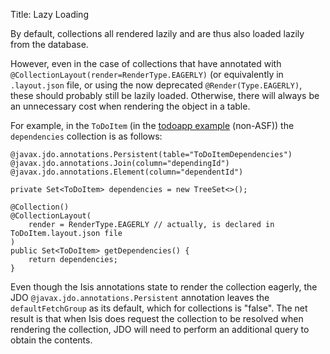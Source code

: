 Title: Lazy Loading

[//]: # (content copied to _user-guide_how-tos_ui-hints_eager-rendering)

By default, collections all rendered lazily and are thus also loaded lazily from the database.

However, even in the case of collections that have annotated with `@CollectionLayout(render=RenderType.EAGERLY)` (or equivalently in `.layout.json` file, or using the now deprecated `@Render(Type.EAGERLY)`, these should probably still be lazily loaded.  Otherwise, there will always be an unnecessary cost when rendering the object in a table.

For example, in the `ToDoItem` (in the [todoapp example](https://github.com/isisaddons/isis-app-todoapp/blob/61b8114a8e01dbb3c380b31cf09eaed456407570/dom/src/main/java/todoapp/dom/module/todoitem/ToDoItem.java) (non-ASF)) the `dependencies` collection is as follows:

    @javax.jdo.annotations.Persistent(table="ToDoItemDependencies")
    @javax.jdo.annotations.Join(column="dependingId")
    @javax.jdo.annotations.Element(column="dependentId")

    private Set<ToDoItem> dependencies = new TreeSet<>();

    @Collection()
    @CollectionLayout(
        render = RenderType.EAGERLY // actually, is declared in ToDoItem.layout.json file
    )
    public Set<ToDoItem> getDependencies() {
        return dependencies;
    }

Even though the Isis annotations state to render the collection eagerly, the JDO `@javax.jdo.annotations.Persistent` annotation leaves the `defaultFetchGroup` as its default, which for collections is "false".  The net result is that when Isis does request the collection to be resolved when rendering the collection, JDO will need to perform an additional query to obtain the contents.
